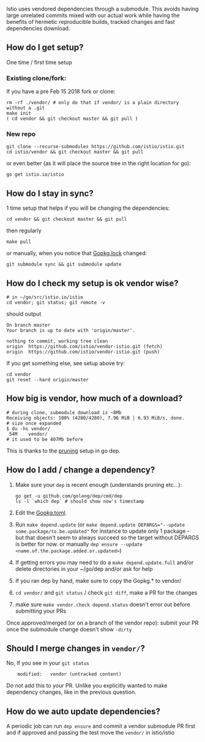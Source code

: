 Istio uses vendored dependencies through a submodule. This avoids having large unrelated commits mixed with our actual work while having the benefits of hermetic reproducible builds, tracked changes and fast dependencies download.

## How do I get setup?
One time / first time setup

### Existing clone/fork:

If you have a pre Feb 15 2018 fork or clone:

```
rm -rf ./vendor/ # only do that if vendor/ is a plain directory without a .git
make init
( cd vendor && git checkout master && git pull )
```

### New repo
```
git clone --recurse-submodules https://github.com/istio/istio.git
cd istio/vendor && git checkout master && git pull
```

or even better (as it will place the source tree in the right location for go):
```
go get istio.io/istio
```

## How do I stay in sync?

1 time setup that helps if you will be changing the dependencies:
```
cd vendor && git checkout master && git pull
```
then regularly
```
make pull
```

or manually, when you notice that [Gopkg.lock](https://github.com/istio/istio/blob/master/Gopkg.lock) changed:

```
git submodule sync && git submodule update
```

## How do I check my setup is ok vendor wise?

```
# in ~/go/src/istio.io/istio
cd vendor; git status; git remote -v
```
should output
```
On branch master
Your branch is up to date with 'origin/master'.

nothing to commit, working tree clean
origin	https://github.com/istio/vendor-istio.git (fetch)
origin	https://github.com/istio/vendor-istio.git (push)
```

If you get something else, see setup above
try:
```
cd vendor
git reset --hard origin/master
```

## How big is vendor, how much of a download?
```
# during clone, submodule download is ~8Mb
Receiving objects: 100% (4280/4280), 7.96 MiB | 6.93 MiB/s, done.
# size once expanded
$ du -hs vendor/
 54M	vendor/
# it used to be 407Mb before
```
This is thanks to the [pruning](https://github.com/istio/istio/pull/3348/files#diff-836546cc53507f6b2d581088903b1785R39) setup in go dep.

## How do I add / change a dependency?

1. Make sure your `dep` is recent enough (understands pruning etc...): 
   ```
   go get -u github.com/golang/dep/cmd/dep
   ls -l `which dep` # should show now's timestamp
   ```

1. Edit the [Gopkg.toml](https://github.com/istio/istio/blob/master/Gopkg.toml).

1. Run `make depend.update` (or `make depend.update DEPARGS="--update some.package/to.be.updated"` for instance to update only 1 package - but that doesn't seem to always succeed so the target without DEPARGS is better for now. or manually `dep ensure --update <name.of.the.package.added.or.updated>`)

1. If getting errors you may need to do a `make depend.update.full` and/or delete directories in your ~/go/dep and/or ask for help

1. If you ran dep by hand, make sure to copy the Gopkg.* to vendor/

1. `cd vendor/` and `git status` / check `git diff`, make a PR for the changes

1. make sure `make vendor.check depend.status` doesn't error out before submitting your PRs

Once approved/merged (or on a branch of the vendor repo): submit your PR once the submodule change doesn't show `-dirty`


## Should I merge changes in `vendor/`?

No, If you see in your `git status`
```
	modified:   vendor (untracked content)
```
Do not add this to your PR. Unlike you explicitly wanted to make dependency changes, like in the previous question.

## How do we auto update dependencies?

A periodic job can run `dep ensure` and commit a vendor submodule PR first and if approved and passing the test move the `vendor/` in istio/istio
